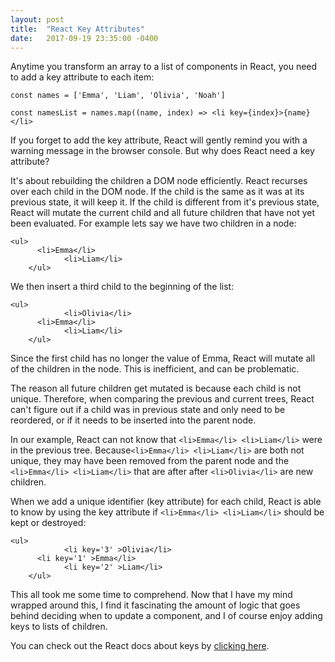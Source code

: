 ```yaml
---
layout: post
title:  "React Key Attributes"
date:   2017-09-19 23:35:00 -0400
---
```


Anytime you transform an array to a list of components in React,  you need to add a key attribute to each item:

```
const names = ['Emma', 'Liam', 'Olivia', 'Noah']

const namesList = names.map((name, index) => <li key={index}>{name}</li> 

```

If you forget to add the key attribute, React will gently remind you with a warning message in the browser console. But why does React need a key attribute? 

It's about rebuilding the children a DOM node efficiently. React recurses over each child in the DOM node. If the child is the same as it was at its previous state, it will keep it. If the child is different from it's previous state, React will mutate the current child and all future children that have not yet been evaluated. For example lets say we have two children in a node:

```
<ul>
      <li>Emma</li>
			<li>Liam</li>
	</ul>

```

We then insert a third child to the beginning of the list:

```
<ul>
			<li>Olivia</li>
      <li>Emma</li>
			<li>Liam</li>
	</ul>
```

Since the first child has no longer the value of Emma, React will mutate all of the children in the node. This is inefficient, and can be problematic.

The reason all future children get mutated is because each child is not unique. Therefore, when comparing the previous and current trees, React can't figure out if a child was in previous state and only need to be reordered, or if it needs to be inserted into the parent node.

In our example, React can not know that `<li>Emma</li> <li>Liam</li>` were in the previous tree. Because`<li>Emma</li> <li>Liam</li>` are both not unique,  they may have been removed from the parent node and the  `<li>Emma</li> <li>Liam</li>` that are after after `<li>Olivia</li>`  are new children. 

When we add a unique identifier (key attribute) for each child, React is able to know by using the key attribute if  `<li>Emma</li> <li>Liam</li>` should be kept or destroyed:

```
<ul>
			<li key='3' >Olivia</li>
      <li key='1' >Emma</li>
			<li key='2' >Liam</li>
	</ul>
```


This all took me some time to comprehend. Now that I have my mind wrapped around this, I find it fascinating the amount of logic that goes behind deciding when to update a component, and I of course enjoy adding keys to lists of children. 

You can check out the React docs about keys by [clicking here](https://facebook.github.io/react/docs/reconciliation.html#recursing-on-children).


